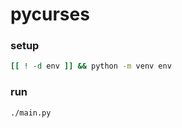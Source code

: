 # pycurses

### setup
```bash
[[ ! -d env ]] && python -m venv env
```

### run
```bash
./main.py
```
